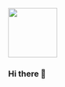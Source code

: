<a href="URL_REDIRECT" target="blank"><img align="center" src="https://github.com/Ertholin/Ertholin/blob/main/Bergtocht_van_Peio_Paese_naar_Lago_Covel_(1%2C839_m)_in_het_Nationaal_park_Stelvio_(Itali%C3%AB)._Lago_Covel_(1%2C839_m).jpg" height="100" /></a>

### Hi there 👋

<!--
**Ertholin/Ertholin** is a ✨ _special_ ✨ repository because its `README.md` (this file) appears on your GitHub profile.

Here are some ideas to get you started:

- 🔭 I’m currently working on ...
- 🌱 I’m currently learning ...
- 👯 I’m looking to collaborate on ...
- 🤔 I’m looking for help with ...
- 💬 Ask me about ...
- 📫 How to reach me: ...
- 😄 Pronouns: ...
- ⚡ Fun fact: ...
-->
